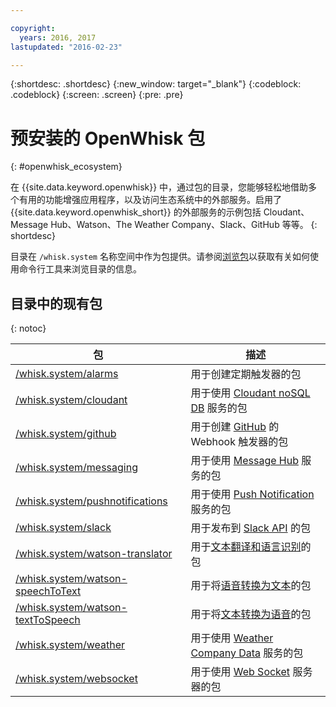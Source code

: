 ```yaml
---

copyright:
  years: 2016, 2017
lastupdated: "2016-02-23"

---
```


{:shortdesc: .shortdesc}
{:new_window: target="_blank"}
{:codeblock: .codeblock}
{:screen: .screen}
{:pre: .pre}

# 预安装的 OpenWhisk 包
{: #openwhisk_ecosystem}

在 {{site.data.keyword.openwhisk}} 中，通过包的目录，您能够轻松地借助多个有用的功能增强应用程序，以及访问生态系统中的外部服务。启用了 {{site.data.keyword.openwhisk_short}} 的外部服务的示例包括 Cloudant、Message Hub、Watson、The Weather Company、Slack、GitHub 等等。
{: shortdesc}

目录在 `/whisk.system` 名称空间中作为包提供。请参阅[浏览包](./packages.md#browsing-packages)以获取有关如何使用命令行工具来浏览目录的信息。

## 目录中的现有包
{: notoc}

| 包 | 描述 |
| --- | --- |
| [/whisk.system/alarms](./openwhisk_alarms.html) | 用于创建定期触发器的包 |
| [/whisk.system/cloudant](./openwhisk_cloudant.html) | 用于使用 [Cloudant noSQL DB](https://console.ng.bluemix.net/docs/services/Cloudant/index.html) 服务的包 |
| [/whisk.system/github](./openwhisk_github.html) | 用于创建 [GitHub](https://developer.github.com/) 的 Webhook 触发器的包 |
| [/whisk.system/messaging](./openwhisk_messagehub.html) | 用于使用 [Message Hub](https://console.ng.bluemix.net/docs/services/MessageHub/index.html) 服务的包 |
| [/whisk.system/pushnotifications](./openwhisk_pushnotifications.html) | 用于使用 [Push Notification](https://console.ng.bluemix.net/docs/services/mobilepush/index.html) 服务的包 |
| [/whisk.system/slack](./openwhisk_slack.html) | 用于发布到 [Slack API](https://api.slack.com/) 的包 |
| [/whisk.system/watson-translator](./openwhisk_watson_translator.html) | 用于[文本翻译和语言识别](https://www.ibm.com/watson/developercloud/language-translator.html)的包 |
| [/whisk.system/watson-speechToText](./openwhisk_watson_speechtotext.html) | 用于将[语音转换为文本](https://www.ibm.com/watson/developercloud/speech-to-text.html)的包 |
| [/whisk.system/watson-textToSpeech](./openwhisk_watson_texttospeech.html) | 用于将[文本转换为语音](https://www.ibm.com/watson/developercloud/text-to-speech.html)的包 |
| [/whisk.system/weather](./openwhisk_weather.html) | 用于使用 [Weather Company Data](https://console.ng.bluemix.net/docs/services/Weather/index.html) 服务的包 |
| [/whisk.system/websocket](./openwhisk_websocket.html) | 用于使用 [Web Socket](https://developer.mozilla.org/en-US/docs/Web/API/WebSockets_API) 服务器的包 |

